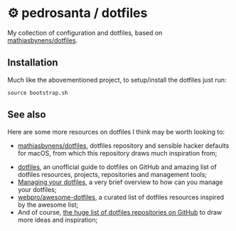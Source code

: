 # ⚙ pedrosanta / dotfiles
My collection of configuration and dotfiles, based on [mathiasbynens/dotfiles](https://github.com/mathiasbynens/dotfiles).

## Installation

Much like the abovementioned project, to setup/install the dotfiles just run:

```
source bootstrap.sh
```

## See also

Here are some more resources on dotfiles I think may be worth looking to:

* [mathiasbynens/dotfiles](https://github.com/mathiasbynens/dotfiles), dotfiles repository and sensible hacker defaults for macOS, from which this repository draws much inspiration from;

- [dotfiles](https://dotfiles.github.io), an unofficial guide to dotfiles on GitHub and amazing list of dotfiles resources, projects, repositories and management tools;
- [Managing your dotfiles](https://medium.com/@webprolific/managing-your-dotfiles-7d2725297304#.tp50yawhy), a very brief overview to how can you manage your dotfiles;
- [webpro/awesome-dotfiles](https://github.com/webpro/awesome-dotfiles), a curated list of dotfiles resources inspired by the awesome list;
- And of course, [the huge list of dotfiles repositories on GitHub](https://github.com/search?q=dotfiles&s=stars&type=Repositories) to draw more ideas and inspiration;